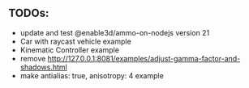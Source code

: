 ## TODOs:

- update and test @enable3d/ammo-on-nodejs version 21
- Car with raycast vehicle example
- Kinematic Controller example
- remove http://127.0.0.1:8081/examples/adjust-gamma-factor-and-shadows.html
- make antialias: true, anisotropy: 4 example
